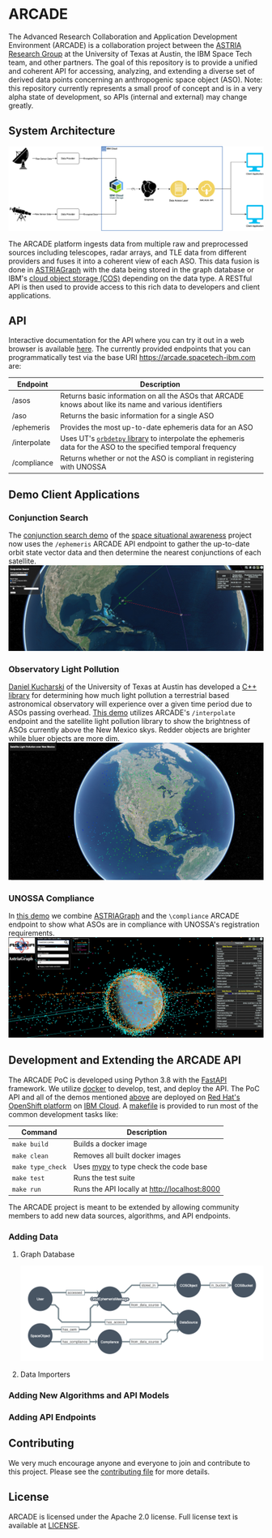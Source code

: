 # ARCADE

The Advanced Research Collaboration and Application Development Environment (ARCADE) is a collaboration project between the [ASTRIA Research Group](https://sites.utexas.edu/moriba/) at the University of Texas at Austin, the IBM Space Tech team, and other partners. The goal of this repository is to provide a unified and coherent API for accessing, analyzing, and extending a diverse set of derived data points concerning an anthropogenic space object (ASO). Note: this repository currently represents a small proof of concept and is in a very alpha state of development, so APIs (internal and external) may change greatly.


## System Architecture

![img](docs/arcade_arch.png)

The ARCADE platform ingests data from multiple raw and preprocessed sources including telescopes, radar arrays, and TLE data from different providers and fuses it into a coherent view of each ASO. This data fusion is done in [ASTRIAGraph](https://sites.utexas.edu/moriba/astriagraph/) with the data being stored in the graph database or IBM's [cloud object storage (COS)](https://www.ibm.com/products/cloud-object-storage) depending on the data type. A RESTful API is then used to provide access to this rich data to developers and client applications.


## API

Interactive documentation for the API where you can try it out in a web browser is available [here](https://arcade.spacetech-ibm.com/docs). The currently provided endpoints that you can programmatically test via the base URI <https://arcade.spacetech-ibm.com> are:

| Endpoint     | Description                                                                                                                                             |
|------------ |------------------------------------------------------------------------------------------------------------------------------------------------------- |
| /asos        | Returns basic information on all the ASOs that ARCADE knows about like its name and various identifiers                                                 |
| /aso         | Returns the basic information for a single ASO                                                                                                          |
| /ephemeris   | Provides the most up-to-date ephemeris data for an ASO                                                                                                  |
| /interpolate | Uses UT's [`orbdetpy` library](https://github.com/ut-astria/orbdetpy) to interpolate the ephemeris data for the ASO to the specified temporal frequency |
| /compliance  | Returns whether or not the ASO is compliant in registering with UNOSSA                                                                                  |


<a id="org1c79094"></a>

## Demo Client Applications


### Conjunction Search

The [conjunction search demo](https://spaceorbits.net) of the [space situational awareness](https://github.com/ibm/spacetech-ssa) project now uses the `/ephemeris` ARCADE API endpoint to gather the up-to-date orbit state vector data and then determine the nearest conjunctions of each satellite. ![img](docs/conj.png)


### Observatory Light Pollution

[Daniel Kucharski](https://www.oden.utexas.edu/people/1610/) of the University of Texas at Austin has developed a [C++ library](https://github.com/danielkucharski/SatLightPollution) for determining how much light pollution a terrestrial based astronomical observatory will experience over a given time period due to ASOs passing overhead. [This demo](https://slp.spacetech-ibm.com) utilizes ARCADE's `/interpolate` endpoint and the satellite light pollution library to show the brightness of ASOs currently above the New Mexico skys. Redder objects are brighter while bluer objects are more dim. ![img](docs/slp.png)


### UNOSSA Compliance

In [this demo](https://astriagraph.spacetech-ibm.com) we combine [ASTRIAGraph](http://astria.tacc.utexas.edu/AstriaGraph/) and the `\compliance` ARCADE endpoint to show what ASOs are in compliance with UNOSSA's registration requirements. ![img](docs/astriagraph.png)


## Development and Extending the ARCADE API

The ARCADE PoC is developed using Python 3.8 with the [FastAPI](https://fastapi.tiangolo.com) framework. We utilize [docker](https://www.docker.com) to develop, test, and deploy the API. The PoC API and all of the demos mentioned [above](#org8574c4a) are deployed on [Red Hat's OpenShift platform](https://www.openshift.com) on [IBM Cloud](https://www.ibm.com/cloud). A [makefile](Makefile) is provided to run most of the common development tasks like:

| Command           | Description                                                                     |
|----------------- |------------------------------------------------------------------------------- |
| `make build`      | Builds a docker image                                                           |
| `make clean`      | Removes all built docker images                                                 |
| `make type_check` | Uses [mypy](https://mypy.readthedocs.io/en/stable/) to type check the code base |
| `make test`       | Runs the test suite                                                             |
| `make run`        | Runs the API locally at <http://localhost:8000>                                 |

The ARCADE project is meant to be extended by allowing community members to add new data sources, algorithms, and API endpoints.


### Adding Data

1.  Graph Database

    ![img](docs/arcade_graph2.png)

2.  Data Importers


### Adding New Algorithms and API Models


### Adding API Endpoints


## Contributing

We very much encourage anyone and everyone to join and contribute to this project. Please see the [contributing file](file:///Users/colin/projects/arcade/CONTRIBUTING.md) for more details.


## License

ARCADE is licensed under the Apache 2.0 license. Full license text is available at [LICENSE](file:///Users/colin/projects/arcade/LICENSE).
